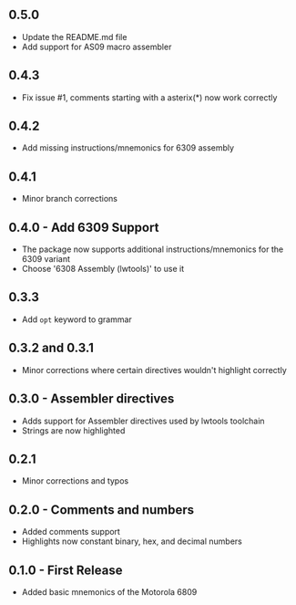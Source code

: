 ## 0.5.0
* Update the README.md file
* Add support for AS09 macro assembler

## 0.4.3
* Fix issue #1, comments starting with a asterix(\*) now work correctly

## 0.4.2
* Add missing instructions/mnemonics for 6309 assembly

## 0.4.1
* Minor branch corrections

## 0.4.0 - Add 6309 Support
* The package now supports additional instructions/mnemonics for the 6309 variant
* Choose '6308 Assembly (lwtools)' to use it

## 0.3.3
* Add `opt` keyword to grammar

## 0.3.2 and 0.3.1
* Minor corrections where certain directives wouldn't highlight correctly

## 0.3.0 - Assembler directives
* Adds support for Assembler directives used by lwtools toolchain
* Strings are now highlighted

## 0.2.1
* Minor corrections and typos

## 0.2.0 - Comments and numbers
* Added comments support
* Highlights now constant binary, hex, and decimal numbers

## 0.1.0 - First Release
* Added basic mnemonics of the Motorola 6809  
